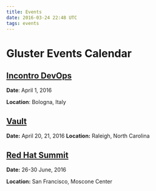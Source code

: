 ```yaml
---
title: Events
date: 2016-03-24 22:48 UTC
tags: events
---
```

 

 Gluster Events Calendar 
=============

[Incontro DevOps](http://www.incontrodevops.it) 
---------

<b>Date</b>: April 1, 2016

<b>Location</b>: Bologna, Italy


[Vault](http://events.linuxfoundation.org/events/vault)
---------

<b>Date:</b> April 20, 21, 2016 
<b>Location:</b> Raleigh, North Carolina



[Red Hat Summit](http://www.redhat.com/summit/)
-------------
<b>Date:</b> 26-30 June, 2016

<b>Location:</b> San Francisco, Moscone Center 

